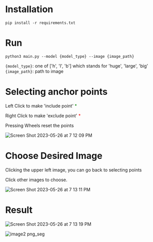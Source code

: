 # Installation
```pip install -r requirements.txt```

# Run
```python3 main.py --model {model_type} --image {image_path}```

`{model_type}`: one of ['h', 'l', 'b'] which stands for 'huge', 'large', 'big'
`{image_path}`: path to image

# Selecting anchor points

Left Click to make 'include point' <span style="color:green"> * </span>

Right Click to make 'exclude point' <span style="color:red"> * </span>

Pressing Wheels reset the points

![Screen Shot 2023-05-26 at 7 12 09 PM](https://github.com/terry97-guel/RILAB-SEG/assets/80967532/ab84749d-7d04-48b5-b993-5361b0c94652)



# Choose Desired Image

Clicking the upper left image, you can go back to selecting points

Click other images to choose.

![Screen Shot 2023-05-26 at 7 13 11 PM](https://github.com/terry97-guel/RILAB-SEG/assets/80967532/7cb2a8fe-e761-4fc2-a9de-6d7ff2a9fb3f)

# Result

![Screen Shot 2023-05-26 at 7 13 19 PM](https://github.com/terry97-guel/RILAB-SEG/assets/80967532/e2e85fd3-b783-4bcc-b9ae-4abaad943b0f)

![image2 png_seg](https://github.com/terry97-guel/RILAB-SEG/assets/80967532/239bcbf4-61d3-4e44-9b3d-ee1dd33d3de1)
